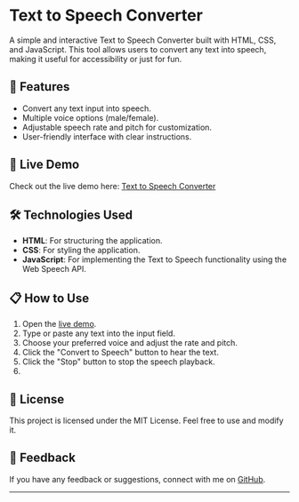 # Text to Speech Converter

A simple and interactive Text to Speech Converter built with HTML, CSS, and JavaScript. This tool allows users to convert any text into speech, making it useful for accessibility or just for fun.

## 🌟 Features

- Convert any text input into speech.
- Multiple voice options (male/female).
- Adjustable speech rate and pitch for customization.
- User-friendly interface with clear instructions.

## 🚀 Live Demo

Check out the live demo here: [Text to Speech Converter](https://salil-sri.github.io/Text-To-Speech-Converter/)

## 🛠️ Technologies Used

- **HTML**: For structuring the application.
- **CSS**: For styling the application.
- **JavaScript**: For implementing the Text to Speech functionality using the Web Speech API.
  
## 📋 How to Use

1. Open the [live demo](https://salil-sri.github.io/Text-To-Speech-Converter/).
2. Type or paste any text into the input field.
3. Choose your preferred voice and adjust the rate and pitch.
4. Click the "Convert to Speech" button to hear the text.
5. Click the "Stop" button to stop the speech playback.
6. 
## 📜 License

This project is licensed under the MIT License. Feel free to use and modify it.

## 💬 Feedback

If you have any feedback or suggestions, connect with me on [GitHub](https://github.com/salil-sri).

---


